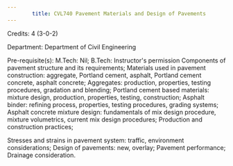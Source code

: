 ```yaml
---
        title: CVL740 Pavement Materials and Design of Pavements
---
```

Credits: 4 (3-0-2)

Department: Department of Civil Engineering

Pre-requisite(s): M.Tech: Nil; B.Tech: Instructor's permission Components of pavement structure and its requirements; Materials used in pavement construction: aggregate, Portland cement, asphalt, Portland cement concrete, asphalt concrete; Aggregates: production, properties, testing procedures, gradation and blending; Portland cement based materials: mixture design, production, properties, testing, construction; Asphalt binder: refining process, properties, testing procedures, grading systems; Asphalt concrete mixture design: fundamentals of mix design procedure, mixture volumetrics, current mix design procedures; Production and construction practices;

Stresses and strains in pavement system: traffic, environment considerations; Design of pavements: new, overlay; Pavement performance; Drainage consideration.